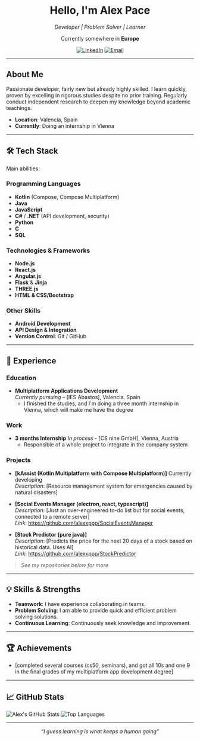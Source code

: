 <div align="center">
  <h1>Hello, I'm Alex Pace</h1>
  <p><em>Developer | Problem Solver | Learner</em></p>
  <p>Currently somewhere in <strong>Europe</strong></p>
  <a href="https://linkedin.com/in/alex-pace-303ba2292" target="_blank"><img src="https://img.shields.io/badge/LinkedIn-0077B5?style=flat&logo=linkedin&logoColor=white" alt="LinkedIn"></a>
  <a href="mailto:pacealexwork@gmail.com"><img src="https://img.shields.io/badge/Email-D14836?style=flat&logo=gmail&logoColor=white" alt="Email"></a>
</div>

---

## About Me

Passionate developer, fairly new but already highly skilled. I learn quickly, proven by excelling in rigorous studies despite no prior training. Regularly conduct independent research to deepen my knowledge beyond academic teachings.

- **Location**: Valencia, Spain  
- **Currently**: Doing an internship in Vienna

---

## 🛠️ Tech Stack

Main abilities:

### Programming Languages
- **Kotlin** (Compose, Compose Multiplatform)  
- **Java**  
- **JavaScript**  
- **C#** / **.NET** (API development, security)  
- **Python**  
- **C**  
- **SQL**  

### Technologies & Frameworks
- **Node.js**  
- **React.js**
- **Angular.js**  
- **Flask** & **Jinja**  
- **THREE.js**  
- **HTML & CSS/Bootstrap**

### Other Skills
- **Android Development**  
- **API Design & Integration**  
- **Version Control**: Git / GitHub

---

## 🌟 Experience

### Education
- **Multiplatform Applications Development**  
  *Currently pursuing* – [IES Abastos], Valencia, Spain  
  - I finished the studies, and I'm doing a three month internship in Vienna, which will make me have the degree
 
### Work
- **3 months Internship**
  *In process* - [CS nine GmbH], Vienna, Austria
  - Responsible of a whole project to integrate in the company system

### Projects
- **[kAssist (Kotlin Multiplatform with Compose Multiplatform)]** Currently developing  
  *Description*: [Resource management system for emergencies caused by natural disasters]

- **[Social Events Manager (electron, react, typescript)]**  
  *Description*: [Just an over-engineered to-do list but for social events, connected to a remote server]  
  *Link*: https://github.com/alexxppp/SocialEventsManager

- **[Stock Predictor (pure java)]**  
  *Description*: [Predicts the price for the next 20 days of a stock based on historical data. Uses AI]  
  *Link*: https://github.com/alexxppp/StockPredictor

> *See my repositories below for more*

---

## 💡 Skills & Strengths

- **Teamwork**: I have experience collaborating in teams.  
- **Problem Solving**: I am able to provide quick and efficient problem solving solutions.  
- **Continuous Learning**: Continuously seek knowledge and improvement.  

---

## 🏆 Achievements

- [completed several courses (cs50, seminars), and got all 10s and one 9 in the final grades of my multiplatform app development degree]

---

## 📈 GitHub Stats

![Alex's GitHub Stats](https://github-readme-stats.vercel.app/api?username=alexxppp&show_icons=true&theme=radical)
![Top Languages](https://github-readme-stats.vercel.app/api/top-langs/?username=alexxppp&layout=compact&theme=radical&hide=html,css)

---

<div align="center">
  <p><em>“I guess learning is what keeps a human going”</em></p>
</div>
